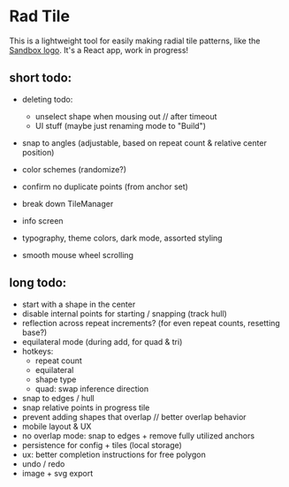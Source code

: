 # Rad Tile

This is a lightweight tool for easily making radial tile patterns, like the [Sandbox logo](https://sandbox.is). It's a React app, work in progress!

## short todo:

-   deleting todo:

    -   unselect shape when mousing out // after timeout
    -   UI stuff (maybe just renaming mode to "Build")

-   snap to angles (adjustable, based on repeat count & relative center position)
-   color schemes (randomize?)
-   confirm no duplicate points (from anchor set)
-   break down TileManager
-   info screen
-   typography, theme colors, dark mode, assorted styling
-   smooth mouse wheel scrolling

## long todo:

-   start with a shape in the center
-   disable internal points for starting / snapping (track hull)
-   reflection across repeat increments? (for even repeat counts, resetting base?)
-   equilateral mode (during add, for quad & tri)
-   hotkeys:
    -   repeat count
    -   equilateral
    -   shape type
    -   quad: swap inference direction
-   snap to edges / hull
-   snap relative points in progress tile
-   prevent adding shapes that overlap // better overlap behavior
-   mobile layout & UX
-   no overlap mode: snap to edges + remove fully utilized anchors
-   persistence for config + tiles (local storage)
-   ux: better completion instructions for free polygon
-   undo / redo
-   image + svg export
